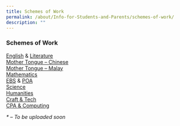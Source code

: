 ```yaml
---
title: Schemes of Work
permalink: /about/Info-for-Students-and-Parents/schemes-of-work/
description: ""
---
```


### **Schemes of Work**

[English](https://drive.google.com/drive/folders/1MTFDmBvaU-0vnDTuIam4PR2upf4exhqL?usp=sharing) & [Literature](https://drive.google.com/open?id=1GfWycNtjMmLzW8ozdDX7ldiozFz0-fEb)  
[Mother Tongue – Chinese](https://drive.google.com/drive/folders/1xzxztgjoQPYA6DQdJG-hd-reOeHou6vE?usp=sharing)  
[Mother Tongue – Malay](https://drive.google.com/drive/folders/1TtbpYJbmFhPxhkVmmlJNUYflLr9aVi3-?usp=sharing)  
[Mathematics](https://drive.google.com/drive/folders/1IxGnSGzBvaiEsmpVg42Ue2FnFmy8wvuV?usp=sharing)  
[EBS](https://drive.google.com/open?id=1Iiw5ZamJ46wavzsvXy8yG7oGL1zNLH-t) & [POA](https://drive.google.com/drive/folders/1OOiUUFDLoUuj-9pOHkl64pWP7587AQmm?usp=sharing)  
[Science](https://drive.google.com/drive/folders/1NIZfaNHm6Kbv21DuIjIJj5NXK4Hgm3Ej?usp=sharing)  
[Humanities](https://drive.google.com/drive/folders/1ChMlG_CwYvRUK1ee10UnBw5yk8tzwnPZ?usp=sharing)  
[Craft & Tech](https://drive.google.com/drive/folders/1Fu9TeWGYB3GjjFICv0cuiI8skYc7jiA0?usp=sharing)  
[CPA & Computing](https://drive.google.com/open?id=1Ea3EFdMfWXCj_yoy9a8qpWuAKkIsyz9I)

_\* – To be uploaded soon_
